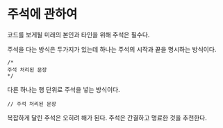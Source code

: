 # 주석에 관하여

코드를 보게될 미래의 본인과 타인을 위해 주석은 필수다.

주석을 다는 방식은 두가지가 있는데 하나는 주석의 시작과 끝을 명시하는 방식이다.
```
/*
주석 처리된 문장
*/
```

다른 하나는 행 단위로 주석을 넣는 방식이다.
```
// 주석 처리된 문장
```

복잡하게 달린 주석은 오히려 해가 된다. 주석은 간결하고 명료한 것을 추천한다.